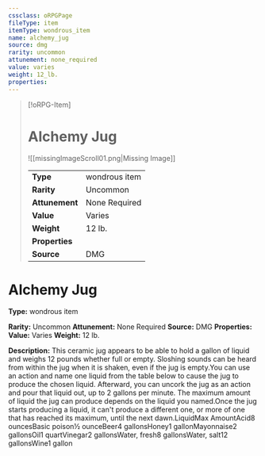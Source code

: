 ```yaml
---
cssclass: oRPGPage
fileType: item
itemType: wondrous_item
name: alchemy_jug
source: dmg
rarity: uncommon
attunement: none_required
value: varies
weight: 12_lb.
properties:
---
```

> [!oRPG-Item]
> # Alchemy Jug
> ![[missingImageScroll01.png|Missing Image]]
>
> |  |   |
> |:--|---|
> |**Type** | wondrous item |
> |**Rarity** | Uncommon |
> | **Attunement** | None Required |
> | **Value** | Varies |
>  | **Weight**| 12 lb. |
>  |**Properties** |  |
> | **Source** | DMG |

#  Alchemy Jug
**Type:** wondrous item

**Rarity:** Uncommon
**Attunement:** None Required
**Source:** DMG
**Properties:**
**Value:** Varies
**Weight:** 12 lb.

**Description:** This ceramic jug appears to be able to hold a gallon of liquid and weighs 12 pounds whether full or empty. Sloshing sounds can be heard from within the jug when it is shaken, even if the jug is empty.You can use an action and name one liquid from the table below to cause the jug to produce the chosen liquid. Afterward, you can uncork the jug as an action and pour that liquid out, up to 2 gallons per minute. The maximum amount of liquid the jug can produce depends on the liquid you named.Once the jug starts producing a liquid, it can&#39;t produce a different one, or more of one that has reached its maximum, until the next dawn.LiquidMax AmountAcid8 ouncesBasic poison½ ounceBeer4 gallonsHoney1 gallonMayonnaise2 gallonsOil1 quartVinegar2 gallonsWater, fresh8 gallonsWater, salt12 gallonsWine1 gallon


